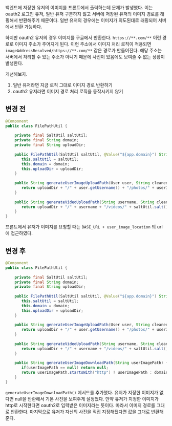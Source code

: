 백엔드에 저장한 유저의 이미지를 프론트에서 출력하는데 문제가 발생했다. 이는 oauth2 로그인 유저, 일반 유저 구분하지 않고 서버에 저장된 유저의 이미지 경로를 래핑해서 반환해주기 때문이다. 일반 유저의 경우에는 이미지가 의도된대로 래핑되어 서버에서 반환 가능하다. 

하지만 oauth2 유저의 경우 이미지를 구글에서 반환한다. `https://**.com/**` 이런 경로로 이미지 주소가 주어지게 된다. 이런 주소에서 이미지 처리 로직이 적용되면 `imageAddressResolved/https://**.com/**` 같은 경로가 만들어진다. 해당 주소는 서버에서 처리할 수 있는 주소가 아니기 때문에 사진이 있음에도 보여줄 수 없는 상황이 발생한다.

개선해보자.

1. 일반 유저라면 지금 로직 그대로 이미지 경로 반환하기
2. oauth2 유저라면 이미지 경로 처리 로직을 동작시키지 않기

## 변경 전
```java
@Component  
public class FilePathUtil {  
  
    private final SaltUtil saltUtil;  
    private final String domain;  
    private final String uploadDir;  
  
    public FilePathUtil(SaltUtil saltUtil, @Value("${app.domain}") String domain, @Value("${app.upload-dir}") String uploadDir) {  
       this.saltUtil = saltUtil;  
       this.domain = domain;  
       this.uploadDir = uploadDir;  
    }  
  
    public String generateUserImageUploadPath(User user, String cleanedFileName, UserImageCategory userImageCategory) {  
       return uploadDir + "/" + user.getUsername() + "/photos/" + userImageCategory.getFileName() + saltUtil.salt() + "_" + cleanedFileName;  
    }  
  
    public String generateVideoUploadPath(String username, String cleanedFileName) {  
       return uploadDir + "/" + username + "/videos/" + saltUtil.salt() + "_" + cleanedFileName;  
    }
}
```

프론트에서 유저가 이미지를 요청할 때는 `BASE_URL + user_image_location` 의 url에 접근하였다. 

## 변경 후 
```java
@Component  
public class FilePathUtil {  
  
    private final SaltUtil saltUtil;  
    private final String domain;  
    private final String uploadDir;  
  
    public FilePathUtil(SaltUtil saltUtil, @Value("${app.domain}") String domain, @Value("${app.upload-dir}") String uploadDir) {  
       this.saltUtil = saltUtil;  
       this.domain = domain;  
       this.uploadDir = uploadDir;  
    }  
  
    public String generateUserImageUploadPath(User user, String cleanedFileName, UserImageCategory userImageCategory) {  
       return uploadDir + "/" + user.getUsername() + "/photos/" + userImageCategory.getFileName() + saltUtil.salt() + "_" + cleanedFileName;  
    }  
  
    public String generateVideoUploadPath(String username, String cleanedFileName) {  
       return uploadDir + "/" + username + "/videos/" + saltUtil.salt() + "_" + cleanedFileName;  
    }  
  
    public String generateUserImageDownloadPath(String userImagePath) {  
       if(userImagePath == null) return null;  
       return userImagePath.startsWith("http") ? userImagePath : domain + "/" + userImagePath;  
    }  
}
```

`generateUserImageDownloadPath()` 메서드를 추가했다. 유저가 지정한 이미지가 없다면 null을 반환해서 기본 사진을 보여주게 설정했다. 만약 유저가 지정한 이미지가 http로 시작한다면 oauth2로 입력받은 이미지라는 뜻이다. 따라서 이미지 경로를 그대로 반환한다. 마지막으로 유저가 자신의 사진을 직접 지정해뒀다면 값을 그대로 반환해준다.
